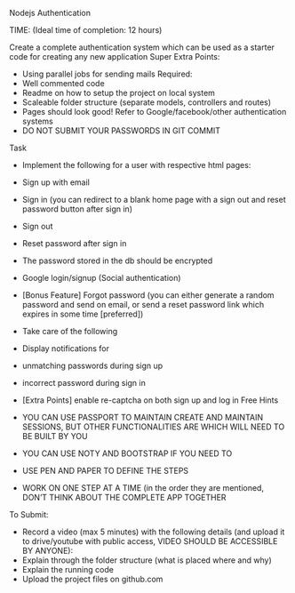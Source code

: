 Nodejs Authentication

TIME: (Ideal time of completion: 12 hours)

Create a complete authentication system which can be used as a starter code for creating any new
application
Super Extra Points:
- Using parallel jobs for sending mails
Required:
- Well commented code
- Readme on how to setup the project on local system
- Scaleable folder structure (separate models, controllers and routes)
- Pages should look good! Refer to Google/facebook/other authentication systems
- DO NOT SUBMIT YOUR PASSWORDS IN GIT COMMIT

Task
- Implement the following for a user with respective html pages:
- Sign up with email
- Sign in (you can redirect to a blank home page with a sign out and reset password button
after sign in)
- Sign out
- Reset password after sign in
- The password stored in the db should be encrypted
- Google login/signup (Social authentication)
- [Bonus Feature] Forgot password (you can either generate a random password and send on
email, or send a reset password link which expires in some time [preferred])

- Take care of the following
- Display notifications for
- unmatching passwords during sign up
- incorrect password during sign in

- [Extra Points] enable re-captcha on both sign up and log in
Free Hints
- YOU CAN USE PASSPORT TO MAINTAIN CREATE AND MAINTAIN SESSIONS, BUT OTHER
FUNCTIONALITIES ARE WHICH WILL NEED TO BE BUILT BY YOU
- YOU CAN USE NOTY AND BOOTSTRAP IF YOU NEED TO
- USE PEN AND PAPER TO DEFINE THE STEPS
- WORK ON ONE STEP AT A TIME (in the order they are mentioned, DON’T THINK ABOUT THE
COMPLETE APP TOGETHER

To Submit:

- Record a video (max 5 minutes) with the following details (and upload it to drive/youtube with
public access, VIDEO SHOULD BE ACCESSIBLE BY ANYONE):
- Explain through the folder structure (what is placed where and why)
- Explain the running code
- Upload the project files on github.com

